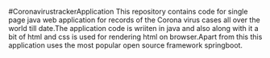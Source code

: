 #CoronavirustrackerApplication
This repository contains code for single page java web application for  records of the Corona virus cases all over the world till date.The application code is wriiten in java and also along with it a bit of html and css is used for rendering html on browser.Apart from this this application uses the most popular open source framework springboot.
